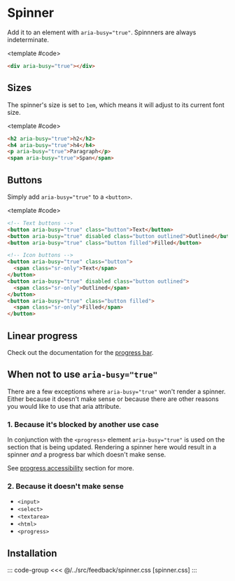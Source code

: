 <script setup>
import Example from "../../.vitepress/theme/app/components/Example.vue"
</script>

# Spinner

Add it to an element with `aria-busy="true"`. Spinnners are always indeterminate.

<Example>
<template #example>
<div aria-busy="true"></div>
</template>

<template #code>

```html
<div aria-busy="true"></div>
```

</template>
</Example>

## Sizes

The spinner's size is set to `1em`, which means it will adjust to its current font size.

<Example column>
<template #example>
<h2 aria-busy="true">h2</h2>
<h4 aria-busy="true">h4</h4>
<p aria-busy="true">Paragraph</p>
<span aria-busy="true">Span</span>
<a aria-busy="true" class="link">Link</a>
</template>

<template #code>

```html
<h2 aria-busy="true">h2</h2>
<h4 aria-busy="true">h4</h4>
<p aria-busy="true">Paragraph</p>
<span aria-busy="true">Span</span>
```

</template>
</Example>

## Buttons

Simply add `aria-busy="true"` to a `<button>`.

<Example column>
<template #example>
<div class="row">
	<button aria-busy="true" class="button">Text</button>
	<button aria-busy="true" disabled class="button outlined">Outlined</button>
	<button aria-busy="true" class="button filled">Filled</button>
</div>

<div class="row">
	<button aria-busy="true" class="button"><span class="sr-only">Text</span></button>
	<button aria-busy="true" disabled class="button outlined"><span class="sr-only">Outlined</span></button>
	<button aria-busy="true" class="button filled"><span class="sr-only">Filled</span></button>
</div>

</template>

<template #code>

```html
<!-- Text buttons -->
<button aria-busy="true" class="button">Text</button>
<button aria-busy="true" disabled class="button outlined">Outlined</button>
<button aria-busy="true" class="button filled">Filled</button>

<!-- Icon buttons -->
<button aria-busy="true" class="button">
  <span class="sr-only">Text</span>
</button>
<button aria-busy="true" disabled class="button outlined">
  <span class="sr-only">Outlined</span>
</button>
<button aria-busy="true" class="button filled">
  <span class="sr-only">Filled</span>
</button>
```

</template>
</Example>

## Linear progress

Check out the documentation for the [progress bar](/components/feedback/progress).

## When not to use `aria-busy="true"`

There are a few exceptions where `aria-busy="true"` won't render a spinner. Either because it doesn't make sense or because there are other reasons you would like to use that aria attribute.

### 1. Because it's blocked by another use case

In conjunction with the `<progress>` element `aria-busy="true"` is used on the section that is being updated. Rendering a spinner here would result in a spinner _and_ a progress bar which doesn't make sense.

See [progress accessibility](/components/feedback/progress#accessibility) section for more.

### 2. Because it doesn't make sense

- `<input>`
- `<select>`
- `<textarea>`
- `<html>`
- `<progress>`

## Installation

::: code-group
<<< @/../src/feedback/spinner.css [spinner.css]
:::
